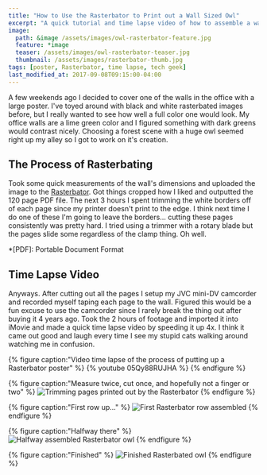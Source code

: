 ```yaml
---
title: "How to Use the Rasterbator to Print out a Wall Sized Owl"
excerpt: "A quick tutorial and time lapse video of how to assemble a wall sized poster using The Rasterbator."
image: 
  path: &image /assets/images/owl-rasterbator-feature.jpg
  feature: *image
  teaser: /assets/images/owl-rasterbator-teaser.jpg
  thumbnail: /assets/images/rasterbator-thumb.jpg
tags: [poster, Rasterbator, time lapse, tech geek]
last_modified_at: 2017-09-08T09:15:00-04:00
---
```


A few weekends ago I decided to cover one of the walls in the office with a large poster. I've toyed around with black and white rasterbated images before, but I really wanted to see how well a full color one would look. My office walls are a lime green color and I figured something with dark greens would contrast nicely. Choosing a forest scene with a huge owl seemed right up my alley so I got to work on it's creation.

## The Process of Rasterbating

Took some quick measurements of the wall's dimensions and uploaded the image to the [Rasterbator](http://arje.net/rasterbator). Got things cropped how I liked and outputted the 120 page PDF file. The next 3 hours I spent trimming the white borders off of each page since my printer doesn't print to the edge. I think next time I do one of these I'm going to leave the borders... cutting these pages consistently was pretty hard. I tried using a trimmer with a rotary blade but the pages slide some regardless of the clamp thing. Oh well.

*[PDF]: Portable Document Format

## Time Lapse Video

Anyways. After cutting out all the pages I setup my JVC mini-DV camcorder and recorded myself taping each page to the wall. Figured this would be a fun excuse to use the camcorder since I rarely break the thing out after buying it 4 years ago. Took the 2 hours of footage and imported it into iMovie and made a quick time lapse video by speeding it up 4x. I think it came out good and laugh every time I see my stupid cats walking around watching me in confusion.

{% figure caption:"Video time lapse of the process of putting up a Rasterbator poster" %}
{% youtube 05Qy88RUJHA %}
{% endfigure %}

{% figure caption:"Measure twice, cut once, and hopefully not a finger or two" %}
![Trimming pages printed out by the Rasterbator](/assets/images/rasterbator-trimming-pages.jpg)
{% endfigure %}

{% figure caption:"First row up..." %}
![First Rasterbator row assembled](/assets/images/rasterbator-firstrow-owl.jpg)
{% endfigure %}

{% figure caption:"Halfway there" %}
![Halfway assembled Rasterbator owl](/assets/images/rasterbator-halfway-owl.jpg)
{% endfigure %}

{% figure caption:"Finished" %}
![Finished Rasterbated owl](/assets/images/rasterbator-finished-owl.jpg)
{% endfigure %}
